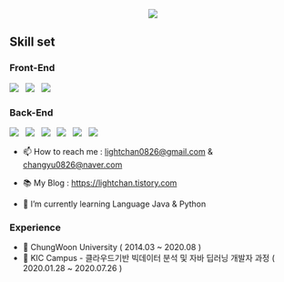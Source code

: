 <p align="center"><a href="https://hits.seeyoufarm.com"><img src="https://hits.seeyoufarm.com/api/count/incr/badge.svg?url=https%3A%2F%2Fgithub.com%2Flcg0826&count_bg=%2379C83D&title_bg=%23555555&icon=&icon_color=%23E7E7E7&title=hits&edge_flat=false"/></a></p>

## Skill set </br>
### Front-End
<img src="https://img.shields.io/badge/HTML5-E34F26?style=flat-square&logo=HTML5&logoColor=white"/></a> &nbsp;
<img src="https://img.shields.io/badge/JavaScript-F7DF1E?style=flat-square&logo=JavaScript&logoColor=white"/></a> &nbsp;
<img src="https://img.shields.io/badge/CSS3-1572B6?style=flat-square&logo=CSS3&logoColor=white"/></a> &nbsp;

### Back-End
<img src="https://img.shields.io/badge/Java-007396?style=flat-square&logo=Java&logoColor=white"/></a> &nbsp;
<img src="https://img.shields.io/badge/Spring-6DB33F?style=flat-square&logo=Spring&logoColor=white"/></a> &nbsp;
<img src="https://img.shields.io/badge/SpringBoot-6DB33F?style=flat-square&logo=SpringBoot&logoColor=white"/></a> &nbsp;
<img src="https://img.shields.io/badge/MySQL-4479A1?style=flat-square&logo=MySQL&logoColor=white"/></a> &nbsp;
<img src="https://img.shields.io/badge/MariaDB-003545?style=flat-square&logo=MariaDB&logoColor=white"/></a> &nbsp;
<img src="https://img.shields.io/badge/PostgreSQL-4169E1?style=flat-square&logo=PostgreSQL&logoColor=white"/></a> &nbsp;

<!--
**lcg0826/lcg0826** is a ✨ _special_ ✨ repository because its `README.md` (this file) appears on your GitHub profile.

Here are some ideas to get you started:

- 🔭 I’m currently working on ...
- 🌱 I’m currently learning ...
- 👯 I’m looking to collaborate on ...
- 🤔 I’m looking for help with ...
- 💬 Ask me about ...
- 📫 How to reach me: ...
- 😄 Pronouns: ...
- ⚡ Fun fact: ...
-->

- 📫 How to reach me : lightchan0826@gmail.com & changyu0826@naver.com

- 📚 My Blog : https://lightchan.tistory.com

- 🌱 I’m currently learning Language Java & Python

### Experience

- :school: ChungWoon University ( 2014.03 ~ 2020.08 )
- :closed_book: KIC Campus - 클라우드기반 빅데이터 분석 및 자바 딥러닝 개발자 과정 ( 2020.01.28 ~ 2020.07.26 )


</br></br>
<!-- [![Solved.ac Profile](http://mazassumnida.wtf/api/v2/generate_badge?boj=lcg0826)](https://solved.ac/lcg0826/)

![Anurag's GitHub stats](https://github-readme-stats.vercel.app/api?username=lcg0826&show_icons=true&theme=default)
[![Top Langs](https://github-readme-stats.vercel.app/api/top-langs/?username=lcg0826&layout=compact)](https://github.com/anuraghazra/github-readme-stats) -->

